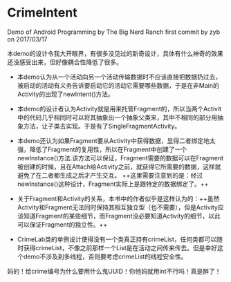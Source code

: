 # CrimeIntent
Demo of Android Programming by The Big Nerd Ranch
first commit by zyb on 2017/03/17

本demo的设计令我大开眼界，有很多没见过的新奇设计，具体有什么神奇的效果还没感受出来，但好像耦合性降低了很多。
- 本demo认为从一个活动向另一个活动传输数据时不应该直接把数据扔过去，被启动的活动有义务告诉要启动它的活动它需要哪些数据，于是在非Main的Activity的出现了newIntent()方法。

- 本demo的设计者认为Activity就是用来托管Fragment的，所以当两个Activit中的代码几乎相同时可以将其抽象出一个抽象父类来，其中不相同的部分用抽象方法，让子类去实现。于是有了SingleFragmentActivity。

- 本demo还认为如果Fragment要从Activity中获得数据，显得二者绑定地太强，降低了Fragment的复用性，所以在Fragment中创建了一个newInstance()方法.该方法可以保证，Fragment需要的数据可以在Fragment被创建的时候，且在Attach给Activity之前，就获得它所需要的数据，这样就避免了在二者都生成之后才产生交互。
++这里需要注意到的是：经过newInstance()这种设计，Fragment实际上是跟特定的数据绑定了。++

- 关于Fragment和Activity的关系，本书中的作者似乎是这样认为的：++虽然Activity和Fragment无法同时保持其相互独立型（也不需要），但是Activity应该知道Fragment的某些细节，而Fragment没必要知道Activity的细节，以此可以保证Fragment的独立性。++

- CrimeLab类的单例设计使得没有一个类真正持有crimeList，任何类都可以随时获得crimeList，不像之前那样一个List是在活动之间传来传去。但是幸好这个demo不涉及到多线程，否则要考虑crimeList的线程安全性。

妈的！给crime编号为什么要用什么鬼UUID！你他妈就用int不行吗！真是醉了！